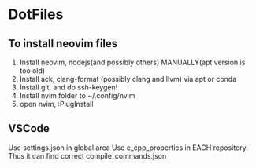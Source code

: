 # DotFiles
## To install neovim files
1. Install neovim, nodejs(and possibly others) MANUALLY(apt version is too old)
2. Install ack, clang-format (possibly clang and llvm) via apt or conda
3. Install git, and do ssh-keygen!
3. Install nvim folder to ~/.config/nvim
4. open nvim, :PlugInstall

## VSCode
Use settings.json in global area
Use c_cpp_properties in EACH repository. Thus it can find correct compile_commands.json
